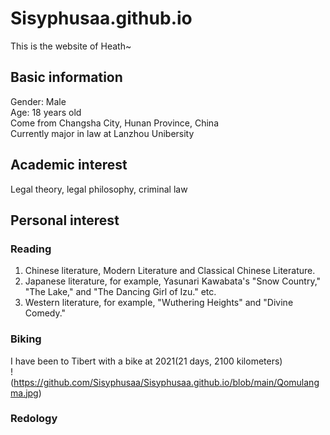 # Sisyphusaa.github.io
This is the website of Heath~
## Basic information
Gender: Male  
Age: 18 years old  
Come from Changsha City, Hunan Province, China  
Currently major in law at Lanzhou Unibersity  
## Academic interest
Legal theory, legal philosophy, criminal law  
## Personal interest
### Reading
1. Chinese literature, Modern Literature and Classical Chinese Literature.
2. Japanese literature, for example, Yasunari Kawabata's "Snow Country," "The Lake," and "The Dancing Girl of Izu."  etc.
3. Western literature, for example, "Wuthering Heights" and "Divine Comedy."
### Biking
I have been to Tibert with a bike at 2021(21 days, 2100 kilometers)   
!(https://github.com/Sisyphusaa/Sisyphusaa.github.io/blob/main/Qomulangma.jpg)
### Redology  



